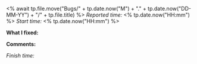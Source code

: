 <% await tp.file.move("Bugs/" + tp.date.now("M") + "." + tp.date.now("DD-MM-YY") + "/" + tp.file.title) %>
*Reported time:* <% tp.date.now("HH\:mm") %>
*Start time:* <% tp.date.now("HH\:mm") %>

**What I fixed:**

**Comments:**

*Finish time:*